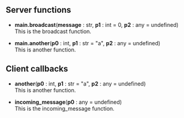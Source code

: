 ## Server functions<br>  
  
- **__main__.broadcast**(**message** : str, **p1** : int = 0, **p2** : any = undefined)  
	This is the broadcast function.  
  
- **__main__.another**(**p0** : int, **p1** : str = "a", **p2** : any = undefined)  
	This is another function.  
  
  
## Client callbacks  
  
- **another**(**p0** : int, **p1** : str = "a", **p2** : any = undefined)  
	This is another function.  
  
- **incoming_message**(**p0** : any = undefined)  
	This is the incoming_message function.  
  
